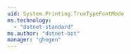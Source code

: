 ```yaml
---
uid: System.Printing.TrueTypeFontMode
ms.technology: 
  - "dotnet-standard"
ms.author: "dotnet-bot"
manager: "ghogen"
---
```

